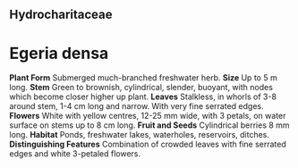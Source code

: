 ## Hydrocharitaceae
# Egeria densa
 **Plant Form** Submerged much-branched freshwater herb. **Size** Up to 5 m long. **Stem** Green to brownish, cylindrical, slender, buoyant, with nodes which become closer higher up plant. **Leaves** Stalkless, in whorls of 3-8 around stem, 1-4 cm long and narrow. With very fine serrated edges. **Flowers** White with yellow centres, 12-25 mm wide, with 3 petals, on water surface on stems up to 8 cm long. **Fruit and Seeds** Cylindrical berries 8 mm long. **Habitat** Ponds, freshwater lakes, waterholes, reservoirs, ditches. **Distinguishing Features** Combination of crowded leaves with fine serrated edges and white 3-petaled flowers.



